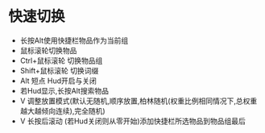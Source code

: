 # 快速切换
- 长按Alt使用快捷栏物品作为当前组
- 鼠标滚轮切换物品
- Ctrl+鼠标滚轮 切换物品组
- Shift+鼠标滚轮 切换词缀
- Alt 短点 Hud开启与关闭
- 若Hud显示,长按Alt搜索物品
- V 调整放置模式(默认无随机,顺序放置,柏林随机(权重比例相同情况下,总权重越大越倾向连续),完全随机)
- V 长按后滚动 (若Hud关闭则从零开始)添加快捷栏所选物品到物品组最后

